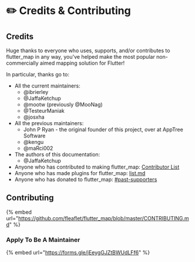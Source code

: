 # ✏️ Credits & Contributing

## Credits

Huge thanks to everyone who uses, supports, and/or contributes to flutter\_map in any way, you've helped make the most popular non-commercially aimed mapping solution for Flutter!

In particular, thanks go to:

* All the current maintainers:
  * @ibrierley
  * @JaffaKetchup
  * @mootw (previously @MooNag)
  * @TesteurManiak
  * @josxha
* All the previous maintainers:
  * John P Ryan - the original founder of this project, over at AppTree Software
  * @kengu
  * @maRci002
* The authors of this documentation:
  * @JaffaKetchup
* Anyone who has contributed to making flutter\_map: [Contributor List](https://github.com/fleaflet/flutter_map/graphs/contributors)
* Anyone who has made plugins for flutter\_map: [list.md](plugins/list.md "mention")
* Anyone who has donated to flutter\_map: [#past-supporters](supporters.md#past-supporters "mention")

## Contributing

{% embed url="https://github.com/fleaflet/flutter_map/blob/master/CONTRIBUTING.md" %}

### Apply To Be A Maintainer

{% embed url="https://forms.gle/jEeygGJZtBWUdLFf6" %}

